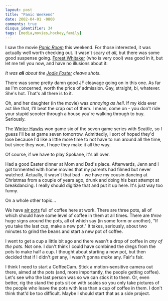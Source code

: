 ```yaml
---
layout: post
title: "Panic Weekend"
date: 2002-04-01 -0800
comments: true
disqus_identifier: 34
tags: [media,movies,hockey,family]
---
```

I saw the movie [*Panic Room*](http://us.imdb.com/Title?0258000) this
weekend. For those interested, it was actually well worth checking out.
It wasn't scary *at all*, but there was some good suspense going.
[Forest Whitaker](http://us.imdb.com/Name?Whitaker,+Forest) (who is very
cool) was good in it, but let me tell you now, and have no illusions
about it:

 *It was **all** about the [Jodie
Foster](http://us.imdb.com/Name?Foster,+Jodie) cleave shots.*

 There was some pretty damn good JF cleavage going on in this one. As
far as I'm concerned, worth the price of admission. Gay, straight, bi,
whatever. She's hot. That's all there is to it.

 Oh, and her daughter (in the movie) was *annoying as hell*. If my kids
ever act like that, I'll beat the crap out of them. I mean, come on -
you don't ride your stupid scooter through a house you're walking
through to buy. Seriously.

 The [Winter Hawks](http://www.winterhawks.com) won game six of the
seven game series with Seattle, so I guess I'll be at game seven
tomorrow. Admittedly, I sort of hoped they'd lose because I'd like a
little more time to not have to run around all the time, but since they
won, I hope they make it all the way.

 Of course, if we have to play Spokane, it's all over.

 Had a good Easter dinner at Mom and Dad's place. Afterwards, Jenn and I
got tormented with home movies that my parents had filmed but never
watched. Actually, it wasn't that bad - we have my cousin dancing at
Christmas from a couple of years ago, drunk and doing his best attempt
at breakdancing. I really should digitize that and put it up here. It's
just way too funny.

 On a whole other topic...

 We have [air
pots](http://www.amazon.com/exec/obidos/ASIN/B00004S56Q/mhsvortex) full
of coffee here at work. There are three pots, all of which should have
some level of coffee in them at all times. There are *three* huge signs
around the pots, all of which say (in some form or another), "If you
take the last cup, make a new pot." It takes, seriously, about two
minutes to grind the beans and start a new pot of coffee.

 I went to get a cup a little bit ago and there wasn't a drop of coffee
in *any of the pots*. Not one. I don't think I could have combined the
dregs from the pots to make half a cup. I thought about starting a new
pot, but then decided that if I didn't *get* any, I wasn't gonna *make*
any. Fair's fair.

 I think I need to start a CoffeeCam. Stick a motion-sensitive camera
out there, aimed at the pots (and, more importantly, the people getting
coffee). Let's see who the last person was so we can stick it to them.
Or, even better, rig the stand the pots sit on with scales so you only
take pictures of the people who leave the pots with less than a cup of
coffee in them. I don't think that'd be too difficult. Maybe I should
start that as a side project.
